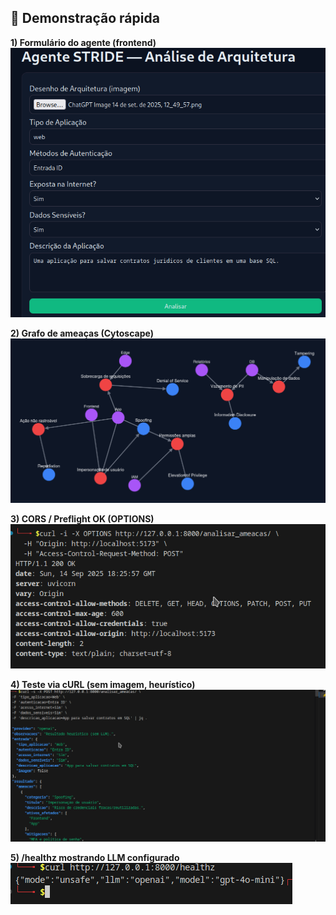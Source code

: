 


## 📸 Demonstração rápida

**1) Formulário do agente (frontend)**
![Formulário de análise](imagens/01-front-form.png)

**2) Grafo de ameaças (Cytoscape)**
![Grafo gerado (STRIDE)](imagens/02-front-graph.png)

**3) CORS / Preflight OK (OPTIONS)**
![Preflight OPTIONS com CORS permitido](imagens/05-network-ok.png)

**4) Teste via cURL (sem imagem, heurístico)**
![cURL com resposta JSON (heurístico)](imagens/06-curl-sem-imagem.png)

**5) /healthz mostrando LLM configurado**
![Healthz com provider/modelo](imagens/fsz.png)
